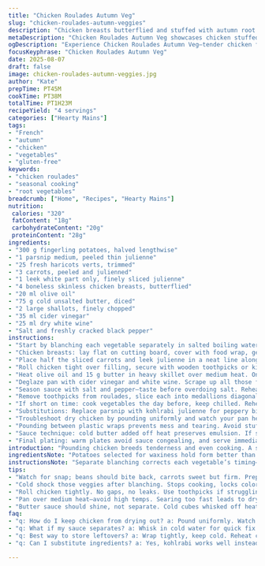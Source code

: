 ```yaml
---
title: "Chicken Roulades Autumn Veg"
slug: "chicken-roulades-autumn-veggies"
description: "Chicken breasts butterflied and stuffed with autumn root vegetables; wrapped tight and pan-seared. Vegetables like golden fingerling potatoes, parsnip, haricots verts, carrots, and leek julienne cooked al dente then reheated. Sauce built from shallots deglazed with cider vinegar and white wine, finished with cold butter emulsification. Balanced textures, punchy acidity, and rich buttery notes in every bite. No gluten, nuts, eggs, lactose. Nothing fancy, just disciplined layering of flavors, classic French technique with a seasonal twist. Efficient multi-tasking keeps timing in check. Work ahead on veggies, watch for visual cues to avoid overcooking or dry chicken. Smart ingredient swaps for those fresh problems in every kitchen."
metaDescription: "Chicken Roulades Autumn Veg showcases chicken stuffed with seasonal vegetables, wrapped and seared to perfection; rich flavors await."
ogDescription: "Experience Chicken Roulades Autumn Veg—tender chicken filled with vibrant veggies, pan-seared, served with a tangy sauce."
focusKeyphrase: "Chicken Roulades Autumn Veg"
date: 2025-08-07
draft: false
image: chicken-roulades-autumn-veggies.jpg
author: "Kate"
prepTime: PT45M
cookTime: PT38M
totalTime: PT1H23M
recipeYield: "4 servings"
categories: ["Hearty Mains"]
tags:
- "French"
- "autumn"
- "chicken"
- "vegetables"
- "gluten-free"
keywords:
- "chicken roulades"
- "seasonal cooking"
- "root vegetables"
breadcrumb: ["Home", "Recipes", "Hearty Mains"]
nutrition: 
 calories: "320"
 fatContent: "18g"
 carbohydrateContent: "20g"
 proteinContent: "28g"
ingredients:
- "300 g fingerling potatoes, halved lengthwise"
- "1 parsnip medium, peeled thin julienne"
- "25 fresh haricots verts, trimmed"
- "3 carrots, peeled and julienned"
- "1 leek white part only, finely sliced julienne"
- "4 boneless skinless chicken breasts, butterflied"
- "20 ml olive oil"
- "75 g cold unsalted butter, diced"
- "2 large shallots, finely chopped"
- "35 ml cider vinegar"
- "25 ml dry white wine"
- "Salt and freshly cracked black pepper"
instructions:
- "Start by blanching each vegetable separately in salted boiling water. Watch for that slight snap in beans, tender bite in parsnip and carrots; potatoes just cooked through but firm. Immediate cold shock rinse under tap water to halt cooking, drain thoroughly. Halve fingerlings lengthwise, more surface area, texture contrast."
- "Chicken breasts: lay flat on cutting board, cover with food wrap, gently pound to even thickness around half an inch. Aim for rectangular shape, little effort here means even cooking. Salt and pepper on flesh side before rolling."
- "Place half the sliced carrots and leek julienne in a neat line along one edge of each chicken breast. The trick: inner veg needs to release moisture but not sog up chicken. Leave rest aside for plating."
- "Roll chicken tight over filling, secure with wooden toothpicks or kitchen twine if you prefer neater slices. Tightness here = no filling leaks, steady cooking."
- "Heat olive oil and 15 g butter in heavy skillet over medium heat. Once butter foams and smells nutty, drop in roulades. Brown evenly on all sides, 8–12 minutes depending on thickness. Look for rich caramel color—no gray spots. Remove, tent loosely with foil to rest, keep warm."
- "Deglaze pan with cider vinegar and white wine. Scrape up all those fond bits, the good stuff. Reduce almost to a syrupy consistency—aromas sharpen, liquid thickens slightly. Lower heat, whisk in cold butter cubes gradually—one by one—to create a velvety sauce; don't rush. Avoid boiling or sauce will separate."
- "Season sauce with salt and pepper—taste before overdoing salt. Reheat reserved vegetables briefly in sauce pan or splash butter, stirring often. Keep them vibrant and warm, not mushy."
- "Remove toothpicks from roulades, slice each into medallions diagonally. Visual appeal matters; angles reveal layers and filling. Arrange vegetables central on plates, place two roulade halves on top. Spoon sauce generously over."
- "If short on time: cook vegetables the day before, keep chilled. Reheat quickly with splash of butter and a shake of salt before plating. Chicken can be pre-shaped and refrigerated for up to 4 hours."
- "Substitutions: Replace parsnip with kohlrabi julienne for peppery bite; swap cider vinegar for sherry vinegar for deeper acidity. Use ghee if butter allergy—won't emulsify as clean but adds nuttiness."
- "Troubleshoot dry chicken by pounding uniformly and watch your pan heat; medium not high avoids over-browning but undercooking. Resting is crucial; juices redistribute."
- "Pounding between plastic wraps prevents mess and tearing. Avoid stuffing with watery vegetables like zucchini—it’ll break down and spoil texture."
- "Sauce technique: cold butter added off heat preserves emulsion. If sauce breaks, whisk in a spoonful of cold water or a dash of cream if tolerated."
- "Final plating: warm plates avoid sauce congealing, and serve immediately for impact."
introduction: "Pounding chicken breeds tenderness and even cooking. A simple vegetable medley prepared individually guards texture and flavor purity—no mashed veggies losing their identity. Autumn vegetables give earthy sweetness, balanced by acid punch from cider vinegar sauce. Classic French pan sauce technique with cold butter emulsification keeps rich mouthfeel without heaviness. A small finesse in rolling makes slicing prettier and keeps filling tucked, no leaking disaster. High heat sears exterior, locking juices inside. Resting after cooking is key; impatience breeds dry meat. Precise steps that pay off with biggest flavor bang for your effort. Ingredients swap here and there keeps it fresh, in tune with seasonal availability or allergies. Practical kitchen efficiency meets culinary discipline. Manual sensory cues trump timers every time, develop intuition—colour, texture, aroma are your guides. No clutter, just smart method. Every step earned."
ingredientsNote: "Potatoes selected for waxiness hold form better than floury types—no mush on the plate keeps contrast alive against tender chicken. Parsnips add natural sweetness, but kohlrabi cuts a fresher, slightly peppery option if you want brightness. Haricots verts blanched crisply provide snap; overcooking dulls color and texture. Carrots and leek julienne balance subtly. Butter is a classic agent for richness—if dairy is an issue, ghee or plant-based butter substitutes work but emulsification changes; add gently to avoid breaking sauce. Olive oil at cooking start contributes fruitiness but maintain moderate heat to prevent burning. Shallots bring sweetness and aroma to the sauce base, prefer fresh and finely diced for even cooking. The vinegar-wine combo cuts through the fat with acidity, essential for balance; alcohol evaporates, leaving flavor punch. Salt and pepper adjustments rely on tasting; flavors concentrate as liquids reduce."
instructionsNote: "Separate blanching corrects each vegetable’s timing—avoid one-pot mush and loss of texture. Cold water shock terminates cooking immediately; hot veggies continue cooking residual heat, ruining al dente feel. Pounding chicken between plastic wrap achieves uniform thickness and keeps work surface manageable—not tearing poultry is a skill. Spreading filling thinly avoids cumbersome rolling and uneven cooking. Pan searing over medium heat ensures Maillard reaction without burning. Visual cues: looking for golden crust, not charred black. Resting under foil traps warmth and lets juices redistribute—skip this step and dry meat follows. Deglazing hot pan captures fond, unlocking deep flavor compounds. Reduction concentrates acids and sugars; watch for sirupy texture—too little and sauce tastes sharp, too much and bitterness creeps. Cold butter added off-heat creates glossy, stable emulsion—slowly whisking incorporates air and fat evenly; rushing breaks sauce into oily puddle. Season in layers—tasting all along prevents surprise saltiness. Warmed vegetables help final presentation temperature match. Toothpicks removed just before plating keeps presentation clean and cutting easier. Diagonal slicing increases surface area, showing inner layers attractively. Pre-preparation tips: julienning vegetables ahead saves frantic chopping, storing them dry keeps from wilting. Practical swaps and troubleshooting embrace real kitchens’ irregularities. Sensory-driven process guides cook more than clock anyone."
tips:
- "Watch for snap; beans should bite back, carrots sweet but firm. Prep each vegetable solo for best texture. Timing key."
- "Cold shock those veggies after blanching. Stops cooking, locks color. No mush allowed, retain vibrant appeal, flavor focus."
- "Roll chicken tightly. No gaps, no leaks. Use toothpicks if struggling. Good technique keeps filling intact, even slices after."
- "Pan over medium heat—avoid high temps. Searing too fast leads to dry insides, tough outsides. Wait for that nutty aroma."
- "Butter sauce should shine, not separate. Cold cubes whisked off heat maintain emulsion. If it breaks, splash cold water slowly."
faq:
- "q: How do I keep chicken from drying out? a: Pound uniformly. Watch pan heat carefully. Rest before slicing; let juices settle."
- "q: What if my sauce separates? a: Whisk in cold water for quick fix. Avoid high heat. Slowly adding back butter right after heat helps."
- "q: Best way to store leftovers? a: Wrap tightly, keep cold. Reheat carefully; avoid overcooking. Moisture retention is essential."
- "q: Can I substitute ingredients? a: Yes, kohlrabi works well instead of parsnip for crunch. Ghee instead of butter for dairy-free. Adjust timing accordingly."

---
```

